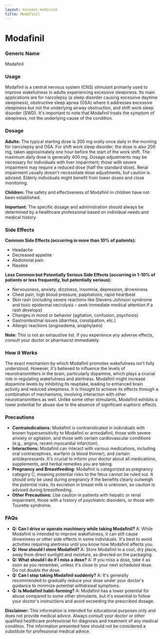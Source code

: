 ```yaml
---
layout: minimal-medicine
title: Modafinil
---
```


# Modafinil
### Generic Name
Modafinil

### Usage
Modafinil is a central nervous system (CNS) stimulant primarily used to improve wakefulness in adults experiencing excessive sleepiness.  Its main applications are for narcolepsy (a sleep disorder causing excessive daytime sleepiness), obstructive sleep apnea (OSA) where it addresses excessive sleepiness but not the underlying airway obstruction, and shift work sleep disorder (SWD).  It's important to note that Modafinil treats the symptom of sleepiness, not the underlying cause of the condition.

### Dosage
**Adults:** The typical starting dose is 200 mg orally once daily in the morning for narcolepsy and OSA.  For shift work sleep disorder, the dose is also 200 mg, taken approximately one hour before the start of the work shift. The maximum daily dose is generally 400 mg.  Dosage adjustments may be necessary for individuals with liver impairment; those with severe impairment may require a reduced dose (half the standard dose). Renal impairment usually doesn't necessitate dose adjustments, but caution is advised.  Elderly individuals might benefit from lower doses and close monitoring.

**Children:** The safety and effectiveness of Modafinil in children have not been established.

**Important:**  The specific dosage and administration should always be determined by a healthcare professional based on individual needs and medical history.

### Side Effects
**Common Side Effects (occurring in more than 10% of patients):**

*   Headache
*   Decreased appetite
*   Abdominal pain
*   Nausea

**Less Common but Potentially Serious Side Effects (occurring in 1-10% of patients or less frequently, but potentially serious):**

*   Nervousness, anxiety, dizziness, insomnia, depression, drowsiness
*   Chest pain, high blood pressure, palpitations, rapid heartbeat
*   Skin rash (including severe reactions like Stevens-Johnson syndrome and toxic epidermal necrolysis – seek immediate medical attention if a rash develops)
*   Changes in mood or behavior (agitation, confusion, psychosis)
*   Gastrointestinal issues (diarrhea, constipation, etc.)
*   Allergic reactions (angioedema, anaphylaxis)


**Note:** This is not an exhaustive list.  If you experience any adverse effects, consult your doctor or pharmacist immediately.


### How it Works
The exact mechanism by which Modafinil promotes wakefulness isn't fully understood. However, it's believed to influence the levels of neurotransmitters in the brain, particularly dopamine, which plays a crucial role in regulating wakefulness and alertness.  Modafinil might increase dopamine levels by inhibiting its reuptake, leading to enhanced brain activity and reduced sleepiness. It is thought to achieve its effects through a combination of mechanisms, involving interaction with other neurotransmitters as well.  Unlike some other stimulants, Modafinil exhibits a lower potential for abuse due to the absence of significant euphoric effects.


### Precautions
*   **Contraindications:** Modafinil is contraindicated in individuals with known hypersensitivity to Modafinil or armodafinil, those with severe anxiety or agitation, and those with certain cardiovascular conditions (e.g., angina, recent myocardial infarction).
*   **Interactions:** Modafinil can interact with various medications, including oral contraceptives, warfarin (a blood thinner), and certain antidepressants. It's crucial to inform your doctor about all medications, supplements, and herbal remedies you are taking.
*   **Pregnancy and Breastfeeding:** Modafinil is categorized as pregnancy category C, meaning potential risks to the fetus cannot be ruled out.  It should only be used during pregnancy if the benefits clearly outweigh the potential risks.  Its excretion in breast milk is unknown, so caution is advised during breastfeeding.
*   **Other Precautions:**  Use caution in patients with hepatic or renal impairment, those with a history of psychiatric disorders, or those with Tourette syndrome.


### FAQs

*   **Q: Can I drive or operate machinery while taking Modafinil?** A:  While Modafinil is intended to improve wakefulness, it can still cause drowsiness or other side effects in some individuals.  It's best to avoid activities requiring alertness until you know how Modafinil affects you.
*   **Q: How should I store Modafinil?** A: Store Modafinil in a cool, dry place, away from direct sunlight and moisture, as directed on the packaging.
*   **Q: What should I do if I miss a dose?** A: If you miss a dose, take it as soon as you remember, unless it's close to your next scheduled dose.  Do not double the dose.
*   **Q: Can I stop taking Modafinil suddenly?** A: It's generally recommended to gradually reduce your dose under your doctor's guidance to minimize potential withdrawal symptoms.
*   **Q:  Is Modafinil habit-forming?** A: Modafinil has a lower potential for abuse compared to some other stimulants, but it's essential to follow your doctor's instructions and avoid exceeding the prescribed dosage.

**Disclaimer:** This information is intended for educational purposes only and does not provide medical advice.  Always consult your doctor or other qualified healthcare professional for diagnosis and treatment of any medical condition.  The information presented here should not be considered a substitute for professional medical advice.
